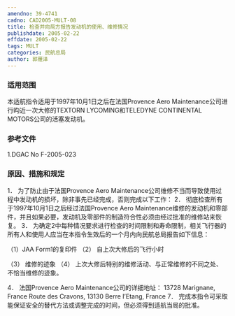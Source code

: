 ```yaml
---
amendno: 39-4741
cadno: CAD2005-MULT-08
title: 检查并向局方报告发动机的使用、维修情况
publishdate: 2005-02-22
effdate: 2005-02-22
tags: MULT
categories: 民航总局
author: 郭雁泽
---
```


### 适用范围 
本适航指令适用于1997年10月1日之后在法国Provence Aero Maintenance公司进行昀近一次大修的TEXTORN LYCOMING和TELEDYNE CONTINENTAL MOTORS公司的活塞发动机。

### 参考文件
1.DGAC No F-2005-023 

### 原因、措施和规定 
1．
为了防止由于法国Provence Aero Maintenance公司维修不当而导致使用过程中发动机的损坏，除非事先已经完成，否则完成以下工作：
2．
彻底检查所有于1997年10月1日之后经过法国Provence Aero Maintenance维修的发动机和零部件，并且如果必要，发动机及零部件的制造符合性必须由经过批准的维修站来恢复。 
3．
为确定2中每种情况要求进行检查的时间限制和寿命限制，相关飞行器的所有人和使用人应当在本指令生效后的一个月内向民航总局报告如下信息： 

（1）JAA
 Form1的复印件 
（2）
自上次大修后的飞行小时 

         
（3）
维修的迹象 
（4）
上次大修后特别的维修活动、与正常维修的不同之处、不恰当维修的迹象。 

4．
法国Provence Aero Maintenance公司的详细地址： 13728 Marignane, France     Route des Cravons, 13130 Berre I’Etang, France 
7．
完成本指令可采取能保证安全的替代方法或调整完成的时间，但必须得到适航当局的批准。 

